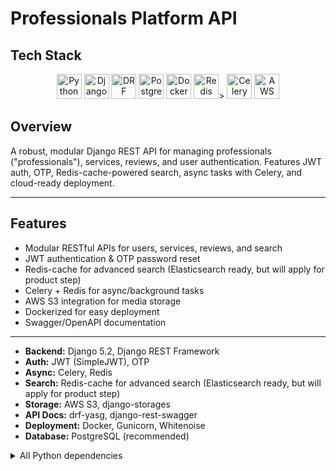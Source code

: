 # Professionals Platform API

## Tech Stack

<p align="center">
  <img src="https://img.shields.io/badge/Python-3776AB?style=flat&logo=python&logoColor=white" alt="Python" height="40" />
  <img src="https://img.shields.io/badge/Django-092E20?style=flat&logo=django&logoColor=white" alt="Django" height="40" />
  <img src="https://img.shields.io/badge/DRF-ff1709?style=flat&logo=django&logoColor=white" alt="DRF" height="40" />
  <img src="https://img.shields.io/badge/PostgreSQL-316192?style=flat&logo=postgresql&logoColor=white" alt="PostgreSQL" height="40" />
  <img src="https://img.shields.io/badge/Docker-2496ED?style=flat&logo=docker&logoColor=white" alt="Docker" height="40" />
  <img src="https://img.shields.io/badge/Redis-DC382D?style=flat&logo=redis&logoColor=white" alt="Redis" height="40" />>
  <img src="https://img.shields.io/badge/Celery-37814A?style=flat&logo=python&logoColor=white" alt="Celery" height="40" />
  <img src="https://img.shields.io/badge/AWS-232F3E?style=flat&logo=amazonaws&logoColor=white" alt="AWS" height="40" />
</p>

## Overview
A robust, modular Django REST API for managing professionals ("professionals"), services, reviews, and user authentication. Features JWT auth, OTP, Redis-cache-powered search, async tasks with Celery, and cloud-ready deployment.

---


## Features
- Modular RESTful APIs for users, services, reviews, and search
- JWT authentication & OTP password reset
- Redis-cache for advanced search (Elasticsearch ready, but will apply for product step)
- Celery + Redis for async/background tasks
- AWS S3 integration for media storage
- Dockerized for easy deployment
- Swagger/OpenAPI documentation

---



- **Backend:** Django 5.2, Django REST Framework
- **Auth:** JWT (SimpleJWT), OTP
- **Async:** Celery, Redis
- **Search:** Redis-cache for advanced search (Elasticsearch ready, but will apply for product step)
- **Storage:** AWS S3, django-storages
- **API Docs:** drf-yasg, django-rest-swagger
- **Deployment:** Docker, Gunicorn, Whitenoise
- **Database:** PostgreSQL (recommended)

<details>
<summary>All Python dependencies</summary>

```
# requirements.txt (partial)
amqp==5.3.1
asgiref==3.8.1
billiard==4.2.1
boto3==1.34.103
botocore==1.34.103
celery==5.5.2
certifi==2025.4.26
charset-normalizer==3.4.2
click==8.2.0
click-didyoumean==0.3.1
click-plugins==1.1.1
click-repl==0.3.0
colorama==0.4.6
coreapi==2.3.3
coreschema==0.0.4
dj-database-url==3.0.0
Django==5.2.1
django-autoslug==1.9.9
django-cities-light==3.10.1
django-cors-headers==4.7.0
django-elasticsearch-dsl==8.0
django-redis==5.4.0
django-rest-swagger==2.2.0
django-sslserver==0.22
django-storages==1.14.6
djangorestframework==3.16.0
djangorestframework_simplejwt==5.5.0
dotenv==0.9.9
drf-yasg==1.21.10
elastic-transport==8.17.1
elasticsearch==8.18.1
elasticsearch-dsl==8.18.0
gunicorn==23.0.0
idna==3.10
inflection==0.5.1
itypes==1.2.0
Jinja2==3.1.6
jmespath==1.0.1
kombu==5.5.3
MarkupSafe==3.0.2
openapi-codec==1.3.2
packaging==25.0
pillow==11.2.1
progressbar2==4.5.0
prompt_toolkit==3.0.51
psycopg2-binary==2.9.10
PyJWT==2.9.0
python-dateutil==2.9.0.post0
python-dotenv==1.1.0
python-utils==3.9.1
pytz==2025.2
PyYAML==6.0.2
redis==6.1.0
requests==2.32.3
s3transfer==0.10.0
simplejson==3.20.1
six==1.17.0
sqlparse==0.5.3
typing_extensions==4.13.2
tzdata==2025.2
Unidecode==1.4.0
uritemplate==4.1.1
urllib3==2.4.0
vine==5.1.0
wcwidth==0.2.13
whitenoise==6.9.0

</details>

---

## Project Structure
```
masters/
  apis/
    core_apis/      # Cities, languages
    user_apis/      # Users, auth, profiles, OTP
    review_apis/    # Reviews
    service_apis/   # Services, categories
    search_apis/    # Search
  core/             # Core models/serializers
  users/            # User models/logic
  reviews/          # Review models/logic
  services/         # Service/category models/logic
  utils/            # Utilities (OTP, permissions, etc)
  manage.py         # Django entrypoint
  Dockerfile        # Docker config
  requirements.txt  # Python dependencies
  ...
```

---

## Setup & Installation
1. **Clone the repo:**
   ```bash
   git clone <your-repo-url>
   cd Masters/masters
   ```
2. **Install dependencies:**
   ```bash
   pip install -r requirements.txt
   ```
3. **Configure environment:**
   - Copy `env.example` to `.env` and set your secrets.
4. **Run migrations:**
   ```bash
   python manage.py migrate
   ```
5. **Run server:**
   ```bash
   python manage.py runserver
   ```
6. **(Optional) Run with Docker:**
   ```bash
   docker-compose up --build
   ```
7. **Access API docs:**
   - Swagger: `/swagger/` or `/docs/` (see your deployment)

---

## API Endpoints

### User APIs
- `POST   /api/user/register/` — Register user
- `POST   /api/user/login/` — Login user
- `GET    /api/user/profile/` — Get profile
- `PUT    /api/user/profile/update/` — Update profile
- `DELETE /api/user/profile/delete/` — Delete profile
- `POST   /api/user/logout/` — Logout
- `POST   /api/user/password/reset/request/` — Request password reset (OTP)
- `POST   /api/user/password/otp/verify/` — Verify OTP
- `POST   /api/user/password/reset/confirm/` — Confirm password reset
- `POST   /api/user/api/token/` — Obtain JWT
- `POST   /api/user/api/token/refresh/` — Refresh JWT
- **Professionals (Masters):**
  - `GET    /api/user/professionals/` — List all
  - `GET    /api/user/professionals/top/` — Top rated
  - `GET    /api/user/professionals/<id>/` — Detail
  - `DELETE /api/user/professionals/<id>/delete` — Delete
  - **Images:**
    - `GET    /api/user/professionals/<id>/images/` — List images
    - `POST   /api/user/professionals/images/create/` — Add image
    - `DELETE /api/user/professionals/images/delete/` — Delete image

### Review APIs
- `GET    /api/review/professionals/<id>/reviews/` — List reviews for professional
- `POST   /api/review/professionals/<id>/reviews/create/` — Create review
- `PUT    /api/review/professionals/reviews/<id>/update/` — Update review
- `DELETE /api/review/professionals/reviews/<id>/delete/` — Delete review
- `GET    /api/review/professionals/<id>/reviews/filter/` — Filter reviews

### Service APIs
- `GET    /api/service/categories/` — List categories
- `GET    /api/service/category/<id>/professionals/` — Professionals by category
- `GET    /api/service/services/` — List services
- `GET    /api/service/category/<id>/services/` — Services by category
- `GET    /api/service/service/<id>/professionals/` — Professionals by service
- `GET    /api/service/services/statistics/` — Service statistics

### Core APIs
- `GET    /api/core/cities/` — List cities
- `GET    /api/core/languages/` — List languages

### Search APIs
- `POST   /api/search/professionals/search/` — Search professionals

---

